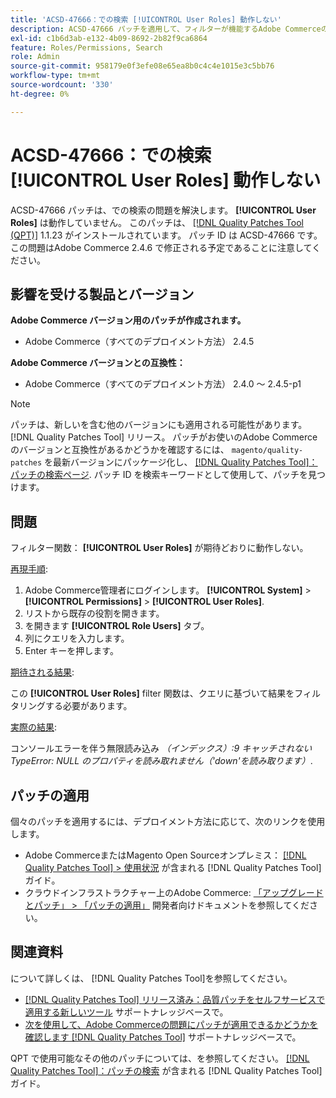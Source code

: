 ```yaml
---
title: 'ACSD-47666：での検索 [!UICONTROL User Roles] 動作しない'
description: ACSD-47666 パッチを適用して、フィルターが機能するAdobe Commerceの問題を修正してください [!UICONTROL User Roles] が期待どおりに動作しない。
exl-id: c1b6d3ab-e132-4b09-8692-2b82f9ca6864
feature: Roles/Permissions, Search
role: Admin
source-git-commit: 958179e0f3efe08e65ea8b0c4c4e1015e3c5bb76
workflow-type: tm+mt
source-wordcount: '330'
ht-degree: 0%

---
```


# ACSD-47666：での検索 **[!UICONTROL User Roles]** 動作しない

ACSD-47666 パッチは、での検索の問題を解決します。 **[!UICONTROL User Roles]** は動作していません。 このパッチは、 [[!DNL Quality Patches Tool (QPT)]](/help/announcements/adobe-commerce-announcements/magento-quality-patches-released-new-tool-to-self-serve-quality-patches.md) 1.1.23 がインストールされています。 パッチ ID は ACSD-47666 です。 この問題はAdobe Commerce 2.4.6 で修正される予定であることに注意してください。

## 影響を受ける製品とバージョン

**Adobe Commerce バージョン用のパッチが作成されます。**

* Adobe Commerce（すべてのデプロイメント方法） 2.4.5

**Adobe Commerce バージョンとの互換性：**

* Adobe Commerce（すべてのデプロイメント方法） 2.4.0 ～ 2.4.5-p1

>[!NOTE]
>
>パッチは、新しいを含む他のバージョンにも適用される可能性があります。 [!DNL Quality Patches Tool] リリース。 パッチがお使いのAdobe Commerceのバージョンと互換性があるかどうかを確認するには、 `magento/quality-patches` を最新バージョンにパッケージ化し、 [[!DNL Quality Patches Tool]：パッチの検索ページ](https://experienceleague.adobe.com/tools/commerce-quality-patches/index.html). パッチ ID を検索キーワードとして使用して、パッチを見つけます。

## 問題

フィルター関数： **[!UICONTROL User Roles]** が期待どおりに動作しない。

<u>再現手順</u>:

1. Adobe Commerce管理者にログインします。 **[!UICONTROL System]** > **[!UICONTROL Permissions]** > **[!UICONTROL User Roles]**.
1. リストから既存の役割を開きます。
1. を開きます **[!UICONTROL Role Users]** タブ。
1. 列にクエリを入力します。
1. Enter キーを押します。

<u>期待される結果</u>:

この **[!UICONTROL User Roles]** filter 関数は、クエリに基づいて結果をフィルタリングする必要があります。

<u>実際の結果</u>:

コンソールエラーを伴う無限読み込み _（インデックス）:9 キャッチされない TypeError: NULL のプロパティを読み取れません（&#39;down&#39;を読み取ります）_.

## パッチの適用

個々のパッチを適用するには、デプロイメント方法に応じて、次のリンクを使用します。

* Adobe CommerceまたはMagento Open Sourceオンプレミス： [[!DNL Quality Patches Tool] > 使用状況](https://experienceleague.adobe.com/docs/commerce-operations/tools/quality-patches-tool/usage.html) が含まれる [!DNL Quality Patches Tool] ガイド。
* クラウドインフラストラクチャー上のAdobe Commerce: [「アップグレードとパッチ」 > 「パッチの適用」](https://devdocs.magento.com/cloud/project/project-patch.html) 開発者向けドキュメントを参照してください。 

## 関連資料

について詳しくは、 [!DNL Quality Patches Tool]を参照してください。

* [[!DNL Quality Patches Tool] リリース済み：品質パッチをセルフサービスで適用する新しいツール](/help/announcements/adobe-commerce-announcements/magento-quality-patches-released-new-tool-to-self-serve-quality-patches.md) サポートナレッジベースで。
* [次を使用して、Adobe Commerceの問題にパッチが適用できるかどうかを確認します [!DNL Quality Patches Tool]](/help/support-tools/patches-available-in-qpt-tool/check-patch-for-magento-issue-with-magento-quality-patches.md) サポートナレッジベースで。

QPT で使用可能なその他のパッチについては、を参照してください。 [[!DNL Quality Patches Tool]：パッチの検索](https://experienceleague.adobe.com/tools/commerce-quality-patches/index.html) が含まれる [!DNL Quality Patches Tool] ガイド。
